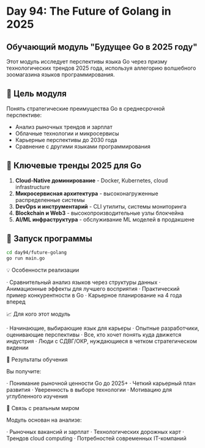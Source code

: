 # Day 94: The Future of Golang in 2025

## Обучающий модуль "Будущее Go в 2025 году"

Этот модуль исследует перспективы языка Go через призму технологических трендов 2025 года, используя аллегорию волшебного зоомагазина языков программирования.

## 🎯 Цель модуля

Понять стратегические преимущества Go в среднесрочной перспективе:
- Анализ рыночных трендов и зарплат
- Облачные технологии и микросервисы
- Карьерные перспективы до 2030 года
- Сравнение с другими языками программирования

## 🔮 Ключевые тренды 2025 для Go

1. **Cloud-Native доминирование** - Docker, Kubernetes, cloud infrastructure
2. **Микросервисная архитектура** - высоконагруженные распределенные системы
3. **DevOps и инструментарий** - CLI утилиты, системы мониторинга
4. **Blockchain и Web3** - высокопроизводительные узлы блокчейна
5. **AI/ML инфраструктура** - обслуживание ML моделей в продакшене

## 🚀 Запуск программы

```bash
cd day94/future-golang
go run main.go
```

💡 Особенности реализации

· Сравнительный анализ языков через структуры данных
· Анимационные эффекты для лучшего восприятия
· Практический пример конкурентности в Go
· Карьерное планирование на 4 года вперед

📈 Для кого этот модуль

· Начинающие, выбирающие язык для карьеры
· Опытные разработчики, оценивающие перспективы
· Все, кто хочет понять куда движется индустрия
· Люди с СДВГ/ОКР, нуждающиеся в четком стратегическом видении

🎯 Результаты обучения

Вы получите:

· Понимание рыночной ценности Go до 2025+
· Четкий карьерный план развития
· Уверенность в выборе технологии
· Мотивацию для углубленного изучения

🔗 Связь с реальным миром

Модуль основан на анализе:

· Рыночных вакансий и зарплат
· Технологических дорожных карт
· Трендов cloud computing
· Потребностей современных IT-компаний
